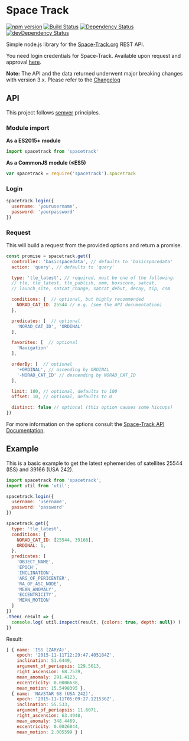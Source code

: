 # Space Track

[![npm version](https://badge.fury.io/js/spacetrack.svg)](https://badge.fury.io/js/spacetrack)
[![Build Status](https://travis-ci.org/benelsen/spacetrack.svg?branch=v3)](https://travis-ci.org/benelsen/spacetrack)
[![Dependency Status](https://david-dm.org/benelsen/spacetrack.svg?branch=v3)](https://david-dm.org/benelsen/spacetrack)
[![devDependency Status](https://david-dm.org/benelsen/spacetrack/dev-status.svg)](https://david-dm.org/benelsen/spacetrack#info=devDependencies)

Simple node.js library for the [Space-Track.org](https://www.space-track.org/) REST API.

You need login credentials for Space-Track. Available upon request and approval [here](https://www.space-track.org/auth/create_user).

**Note:**
The API and the data returned underwent major breaking changes with version 3.x. Please refer to the [Changelog](CHANGELOG.md)

## API

This project follows [semver](http://semver.org/) principles.

### Module import

**As a ES2015+ module**
```javascript
import spacetrack from 'spacetrack'
```

**As a CommonJS module (≤ES5)**
```javascript
var spacetrack = require('spacetrack').spacetrack
```

### Login

```javascript
spacetrack.login({
  username: 'yourusername',
  password: 'yourpassword'
})
```

### Request

This will build a request from the provided options and return a promise.

```javascript
const promise = spacetrack.get({
  controller: 'basicspacedata', // defaults to 'basicspacedata'
  action: 'query', // defaults to 'query'

  type: 'tle_latest', // required, must be one of the following:
  // tle, tle_latest, tle_publish, omm, boxscore, satcat,
  // launch_site, satcat_change, satcat_debut, decay, tip, csm

  conditions: {  // optional, but highly recommended
    NORAD_CAT_ID: 25544 // e.g. (see the API documentation)
  },

  predicates: [  // optional
    'NORAD_CAT_ID', 'ORDINAL'
  ],

  favorites: [  // optional
    'Navigation'
  ],

  orderBy: [  // optional
    '+ORDINAL', // ascending by ORDINAL
    '-NORAD_CAT_ID' // descending by NORAD_CAT_ID
  ],

  limit: 100, // optional, defaults to 100
  offset: 10, // optional, defaults to 0

  distinct: false // optional (this option causes some hiccups)
})
```

For more information on the options consult the [Space-Track API Documentation](https://www.space-track.org/documentation).

## Example

This is a basic example to get the latest ephemerides of satellites 25544 (ISS) and 39166 (USA 242).

```javascript
import spacetrack from 'spacetrack';
import util from 'util';

spacetrack.login({
  username: 'username',
  password: 'password'
})

spacetrack.get({
  type: 'tle_latest',
  conditions: {
    NORAD_CAT_ID: [25544, 39166],
    ORDINAL: 1,
  },
  predicates: [
    'OBJECT_NAME',
    'EPOCH',
    'INCLINATION',
    'ARG_OF_PERICENTER',
    'RA_OF_ASC_NODE',
    'MEAN_ANOMALY',
    'ECCENTRICITY',
    'MEAN_MOTION'
  ]
})
.then( result => {
  console.log( util.inspect(result, {colors: true, depth: null}) )
})
```

Result:
```javascript
[ { name: 'ISS (ZARYA)',
    epoch: '2015-11-11T12:29:47.405184Z',
    inclination: 51.6449,
    argument_of_periapsis: 129.5613,
    right_ascension: 68.7539,
    mean_anomaly: 291.4123,
    eccentricity: 0.0006638,
    mean_motion: 15.5498395 },
  { name: 'NAVSTAR 68 (USA 242)',
    epoch: '2015-11-11T05:09:27.121536Z',
    inclination: 55.533,
    argument_of_periapsis: 11.6071,
    right_ascension: 63.4948,
    mean_anomaly: 348.4469,
    eccentricity: 0.0026844,
    mean_motion: 2.005599 } ]
```
